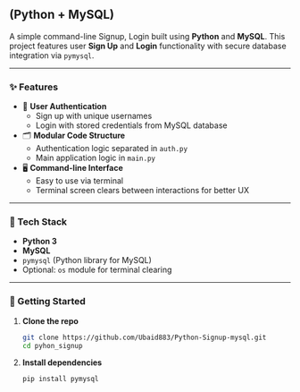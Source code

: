 ## (Python + MySQL)

A simple command-line Signup, Login built using **Python** and **MySQL**. This project features user **Sign Up** and **Login** functionality with secure database integration via `pymysql`.

---

### ✨ Features

- 🔐 **User Authentication**
  - Sign up with unique usernames
  - Login with stored credentials from MySQL database
- 🗂️ **Modular Code Structure**
  - Authentication logic separated in `auth.py`
  - Main application logic in `main.py`
- 🖥️ **Command-line Interface**
  - Easy to use via terminal
  - Terminal screen clears between interactions for better UX

---

### 🧰 Tech Stack

- **Python 3**
- **MySQL**
- `pymysql` (Python library for MySQL)
- Optional: `os` module for terminal clearing

---

### 🚀 Getting Started

1. **Clone the repo**  
   ```bash
   git clone https://github.com/Ubaid883/Python-Signup-mysql.git
   cd pyhon_signup

2. **Install dependencies**
    ```bash
    pip install pymysql
